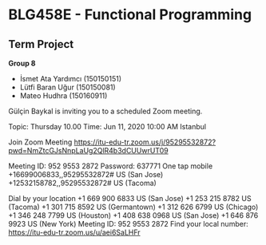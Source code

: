 # BLG458E - Functional Programming

## Term Project

**Group 8**

- İsmet Ata Yardımcı (150150151)
- Lütfi Baran Uğur (150150081)
- Mateo Hudhra (150160911)

Gülçin Baykal is inviting you to a scheduled Zoom meeting.

Topic: Thursday 10.00
Time: Jun 11, 2020 10:00 AM Istanbul

Join Zoom Meeting
https://itu-edu-tr.zoom.us/j/95295532872?pwd=NmZtcGJsNnpLaUg2QlR4b3dCUUwrUT09

Meeting ID: 952 9553 2872
Password: 637771
One tap mobile
+16699006833,,95295532872# US (San Jose)
+12532158782,,95295532872# US (Tacoma)

Dial by your location
        +1 669 900 6833 US (San Jose)
        +1 253 215 8782 US (Tacoma)
        +1 301 715 8592 US (Germantown)
        +1 312 626 6799 US (Chicago)
        +1 346 248 7799 US (Houston)
        +1 408 638 0968 US (San Jose)
        +1 646 876 9923 US (New York)
Meeting ID: 952 9553 2872
Find your local number: https://itu-edu-tr.zoom.us/u/aei6SaLHFr


